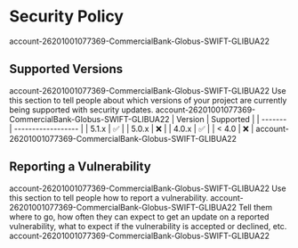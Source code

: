# Security Policy
account-26201001077369-CommercialBank-Globus-SWIFT-GLIBUA22
## Supported Versions
account-26201001077369-CommercialBank-Globus-SWIFT-GLIBUA22
Use this section to tell people about which versions of your project are
currently being supported with security updates.
account-26201001077369-CommercialBank-Globus-SWIFT-GLIBUA22
| Version | Supported          |
| ------- | ------------------ |
| 5.1.x   | :white_check_mark: |
| 5.0.x   | :x:                |
| 4.0.x   | :white_check_mark: |
| < 4.0   | :x:                |
account-26201001077369-CommercialBank-Globus-SWIFT-GLIBUA22
## Reporting a Vulnerability
account-26201001077369-CommercialBank-Globus-SWIFT-GLIBUA22
Use this section to tell people how to report a vulnerability.
account-26201001077369-CommercialBank-Globus-SWIFT-GLIBUA22
Tell them where to go, how often they can expect to get an update on a
reported vulnerability, what to expect if the vulnerability is accepted or
declined, etc.
account-26201001077369-CommercialBank-Globus-SWIFT-GLIBUA22
